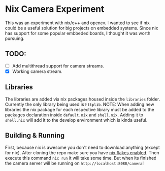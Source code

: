 # Nix Camera Experiment

This was an experiment with nix/c++ and opencv. I wanted to see if nix could be a useful solution for big projects on embedded systems. Since nix has support for some popular embbeded boards, I thought it was worth pursuing.

## TODO:

- [ ] Add multithread support for camera streams.
- [X] Working camera stream.

## Libraries

The libraries are added via nix packages housed inside the `libraries` folder. Currently the only library being used is `httplib`. NOTE: When adding new libraries the nix package for each respective library must be added to the packages declaration inside `default.nix` and `shell.nix`. Adding it to `shell.nix` will add it to the develop environment which is kinda useful.

## Building & Running

First, because nix is awesome you don't need to download anything (except for nix). After cloning the repo make sure you have [nix flakes enabled](https://nixos.wiki/wiki/Flakes). Then execute this command `nix run` it will take some time. But when its finished the camera server will be running on `http://localhost:8080/camera`!
